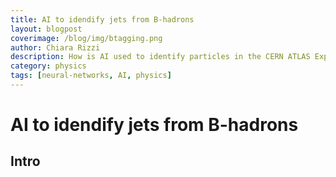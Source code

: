 ```yaml
---
title: AI to idendify jets from B-hadrons
layout: blogpost
coverimage: /blog/img/btagging.png
author: Chiara Rizzi
description: How is AI used to identify particles in the CERN ATLAS Experiment? 
category: physics
tags: [neural-networks, AI, physics]
---
```


# AI to idendify jets from    B-hadrons

## Intro 

